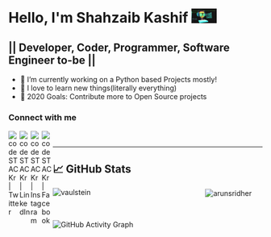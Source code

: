 # Hello, I'm Shahzaib Kashif <img src="images/header.gif" width=10% />

## || Developer, Coder, Programmer, Software Engineer to-be ||
- 🔭 I’m currently working on a Python based Projects mostly!
- 🌱 I love to learn new things(literally everything)
- 🥅 2020 Goals: Contribute more to Open Source projects

### Connect with me
[<img align="left" alt="codeSTACKr | Twitter" width="22px" src="https://cdn.jsdelivr.net/npm/simple-icons@v3/icons/twitter.svg" />][twitter]
[<img align="left" alt="codeSTACKr | LinkedIn" width="22px" src="https://cdn.jsdelivr.net/npm/simple-icons@v3/icons/linkedin.svg" />][linkedin]
[<img align="left" alt="codeSTACKr | Instagram" width="22px" src="https://cdn.jsdelivr.net/npm/simple-icons@v3/icons/instagram.svg" />][instagram]
[<img align="left" alt="codeSTACKr | Facebook" width="22px" src="https://cdn.jsdelivr.net/npm/simple-icons@v3/icons/facebook.svg" />][facebook]
<br />
<hr />

## &#x1f4c8; GitHub Stats

<p align="left"><img align="left" src="https://github-readme-stats.vercel.app/api/top-langs?username=shahzaibk23&show_icons=true&locale=en&layout=compact&theme=radical" alt="vaulstein" width=60% /></p>

 
 <p><img align="center" src="https://github-readme-streak-stats.herokuapp.com/?user=shahzaibk23&theme=radical" alt="arunsridher" /></p>
 
 <br />
 
![GitHub Activity Graph](https://activity-graph.herokuapp.com/graph?username=shahzaibk23&bg_color=000000&color=4fff67&line=4fff67&point=ffffff&area=true&hide_border=true)  

[twitter]: https://twitter.com/shahzaib_kash
[instagram]: https://instagram.com/_shahzaib.k/
[linkedin]: https://www.linkedin.com/in/shahzaib-kashif-2655a1178/
[facebook]: https://www.facebook.com/iamshahzaibkashif